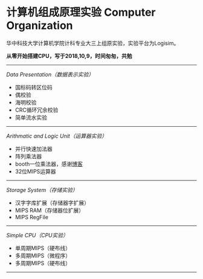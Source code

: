 ﻿# 计算机组成原理实验 Computer Organization

华中科技大学计算机学院计科专业大三上组原实验，实验平台为Logisim。

**从零开始搭建CPU，写于2018,10,9，时间匆匆，共勉**

- - -

*Data Presentation（数据表示实验）* 
- 国标码转区位码
- 偶校验
- 海明校验
- CRC循环冗余校验
- 简单流水实验

- - -

*Arithmatic and Logic Unit（运算器实验）* 
- 并行快速加法器
- 阵列乘法器
- booth一位乘法器，感谢[博客](https://blog.csdn.net/kai8wei/article/details/44308557)
- 32位MIPS运算器

- - -

*Storage System（存储实验）* 
- 汉字字库扩展（存储器字扩展）
- MIPS RAM（存储器位扩展）
- MIPS RegFile

- - -

*Simple CPU（CPU实验）* 
- 单周期MIPS（硬布线）
- 多周期MIPS（微程序）
- 多周期MIPS（硬布线）

- - -